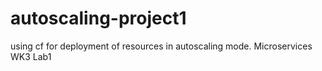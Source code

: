 # autoscaling-project1
using cf for deployment of resources in autoscaling mode. Microservices WK3  Lab1

